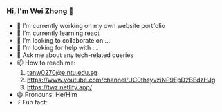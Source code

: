 ### Hi, I'm Wei Zhong  👋

- 🔭 I’m currently working on my own website portfolio
- 🌱 I’m currently learning react
- 👯 I’m looking to collaborate on ...
- 🤔 I’m looking for help with ...
- 💬 Ask me about any tech-related queries
- 📫 How to reach me: 
  1. tanw0270@e.ntu.edu.sg
  2. https://www.youtube.com/channel/UC0thsyvziNP9EpD2BEdzHJg
  3. https://twz.netlify.app/
- 😄 Pronouns: He/Him 
- ⚡ Fun fact: 
